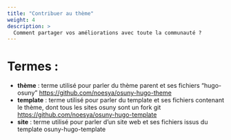 ```yaml
---
title: "Contribuer au thème"
weight: 4
description: >
  Comment partager vos améliorations avec toute la communauté ?
---
```


# Termes : 

- **thème** : terme utilisé pour parler du thème parent et ses fichiers “hugo-osuny” https://github.com/noesya/osuny-hugo-theme
- **template** : terme utilisé pour parler du template et ses fichiers contenant le thème, dont tous les sites osuny sont un fork git https://github.com/noesya/osuny-hugo-template
- **site** : terme utilisé pour parler d’un site web et ses fichiers issus du template osuny-hugo-template